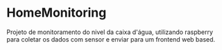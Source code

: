 # HomeMonitoring

Projeto de monitoramento do nivel da caixa d'água, utilizando raspberry para coletar os dados com sensor e enviar para um frontend web based. 
